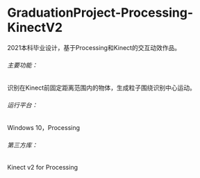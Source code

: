 # GraduationProject-Processing-KinectV2
2021本科毕业设计，基于Processing和Kinect的交互动效作品。



###### 主要功能：

识别在Kinect前固定距离范围内的物体，生成粒子围绕识别中心运动。



###### 运行平台：

Windows 10，Processing



###### 第三方库：

Kinect v2 for Processing
